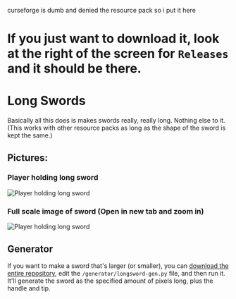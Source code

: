 curseforge is dumb and denied the resource pack so i put it here

# If you just want to download it, look at the right of the screen for `Releases` and it should be there.
# Long Swords

Basically all this does is makes swords really, really long. Nothing else to it.
(This works with other resource packs as long as the shape of the sword is kept the same.)

## Pictures:
### Player holding long sword
![Player holding long sword](https://user-images.githubusercontent.com/59123926/156651168-24b26386-7bba-45c1-bf44-3b516a2b53e4.png)

### Full scale image of sword (Open in new tab and zoom in)
![Player holding long sword](https://user-images.githubusercontent.com/59123926/156651206-83f315de-ff2a-486e-92d2-d92a4f2af90b.png)

## Generator
If you want to make a sword that's larger (or smaller), you can [download the entire repository](https://github.com/balt-is-you-and-shift/LongSwords/archive/refs/heads/main.zip), edit the `/generator/longsword-gen.py` file, and then run it. It'll generate the sword as the specified amount of pixels long, plus the handle and tip.
